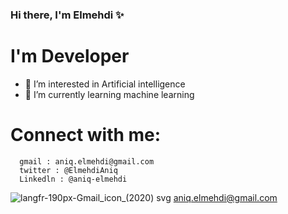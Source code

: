 ### Hi there, I'm Elmehdi ✨

# I'm Developer

- 👀 I’m interested in Artificial intelligence
- 🌱 I’m currently learning machine learning

# Connect with me:
      gmail : aniq.elmehdi@gmail.com
      twitter : @ElmehdiAniq
      Linkedln : @aniq-elmehdi
      
 ![langfr-190px-Gmail_icon_(2020) svg](https://user-images.githubusercontent.com/84931728/129568887-4a560ef8-5c33-49d4-aac5-8140b6cb0348.png)
[aniq.elmehdi@gmail.com](url)
    

<!---
elmehdi-aniq/elmehdi-aniq is a ✨ special ✨ repository because its `README.md` (this file) appears on your GitHub profile.
You can click the Preview link to take a look at your changes.
--->
